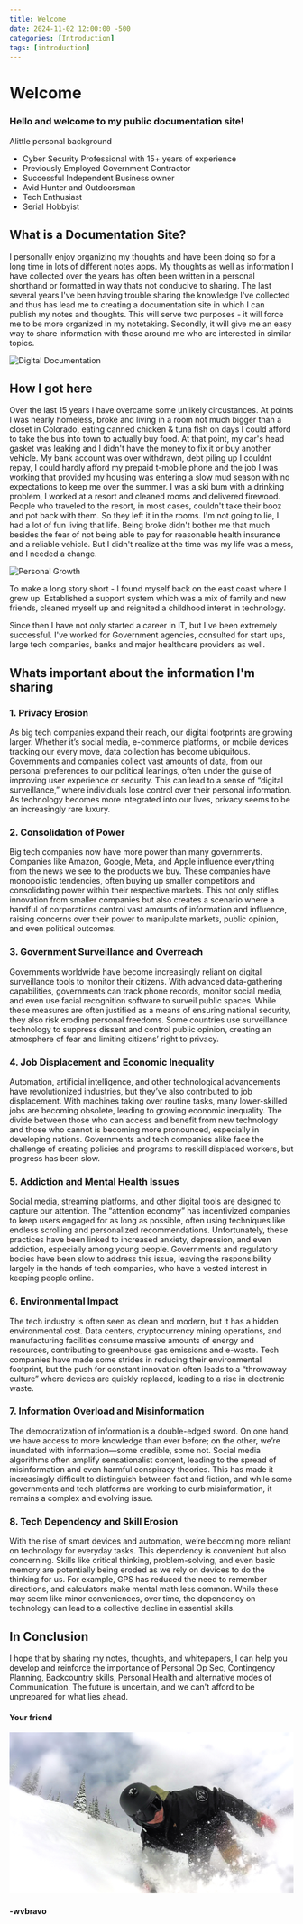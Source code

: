 ```yaml
---
title: Welcome
date: 2024-11-02 12:00:00 -500
categories: [Introduction]
tags: [introduction]
---
```


# Welcome

### Hello and welcome to my public documentation site!

Alittle personal background
- Cyber Security Professional with 15+ years of experience
- Previously Employed Government Contractor 
- Successful Independent Business owner
- Avid Hunter and Outdoorsman
- Tech Enthusiast
- Serial Hobbyist



## What is a Documentation Site?

I personally enjoy organizing my thoughts and have been doing so for a long time in lots of different notes apps. My thoughts as well as information I have collected over the years has often been written in a personal shorthand or formatted in way thats not conducive to sharing. The last several years I've been having trouble sharing the knowledge I've collected and thus has lead me to creating a documentation site in which I can publish my notes and thoughts. This will serve two purposes - it will force me to be more organized in my notetaking. Secondly, it will give me an easy way to share information with those around me who are interested in similar topics. 

![Digital Documentation](https://cdn1.scalablepath.com/_next/image?url=https%3A%2F%2Fcdn-blog.scalablepath.com%2Fuploads%2F2020%2F10%2Ftechnical-documentation-software-project.png&w=1200&q=75)

## How I got here

Over the last 15 years I have overcame some unlikely circustances. At points I was nearly homeless, broke and living in a room not much bigger than a closet in Colorado, eating canned chicken & tuna fish on days I could afford to take the bus into town to actually buy food. At that point, my car's head gasket was leaking and I didn't have the money to fix it or buy another vehicle. My bank account was over withdrawn, debt piling up I couldnt repay, I could hardly afford my prepaid t-mobile phone and the job I was working that provided my housing was entering a slow mud season with no expectations to keep me over the summer. I was a ski bum with a drinking problem, I worked at a resort and cleaned rooms and delivered firewood. People who traveled to the resort, in most cases, couldn't take their booz and pot back with them. So they left it in the rooms. I'm not going to lie, I had a lot of fun living that life. Being broke didn't bother me that much besides the fear of not being able to pay for reasonable health insurance and a reliable vehicle. But I didn't realize at the time was my life was a mess, and I needed a change.

![Personal Growth](https://miro.medium.com/v2/resize:fit:4800/format:webp/0*XRfwBGQYT6deWVTH)

To make a long story short - I found myself back on the east coast where I grew up. Established a support system which was a mix of family and new friends, cleaned myself up and reignited a childhood interet in technology. 

Since then I have not only started a career in IT, but I've been extremely successful. I've worked for Government agencies, consulted for start ups, large tech companies, banks and major healthcare providers as well.

## Whats important about the information I'm sharing

### 1. Privacy Erosion

As big tech companies expand their reach, our digital footprints are growing larger. Whether it’s social media, e-commerce platforms, or mobile devices tracking our every move, data collection has become ubiquitous. Governments and companies collect vast amounts of data, from our personal preferences to our political leanings, often under the guise of improving user experience or security. This can lead to a sense of “digital surveillance,” where individuals lose control over their personal information. As technology becomes more integrated into our lives, privacy seems to be an increasingly rare luxury.

### 2. Consolidation of Power

Big tech companies now have more power than many governments. Companies like Amazon, Google, Meta, and Apple influence everything from the news we see to the products we buy. These companies have monopolistic tendencies, often buying up smaller competitors and consolidating power within their respective markets. This not only stifles innovation from smaller companies but also creates a scenario where a handful of corporations control vast amounts of information and influence, raising concerns over their power to manipulate markets, public opinion, and even political outcomes.

### 3. Government Surveillance and Overreach

Governments worldwide have become increasingly reliant on digital surveillance tools to monitor their citizens. With advanced data-gathering capabilities, governments can track phone records, monitor social media, and even use facial recognition software to surveil public spaces. While these measures are often justified as a means of ensuring national security, they also risk eroding personal freedoms. Some countries use surveillance technology to suppress dissent and control public opinion, creating an atmosphere of fear and limiting citizens’ right to privacy.

### 4. Job Displacement and Economic Inequality

Automation, artificial intelligence, and other technological advancements have revolutionized industries, but they’ve also contributed to job displacement. With machines taking over routine tasks, many lower-skilled jobs are becoming obsolete, leading to growing economic inequality. The divide between those who can access and benefit from new technology and those who cannot is becoming more pronounced, especially in developing nations. Governments and tech companies alike face the challenge of creating policies and programs to reskill displaced workers, but progress has been slow.

### 5. Addiction and Mental Health Issues

Social media, streaming platforms, and other digital tools are designed to capture our attention. The “attention economy” has incentivized companies to keep users engaged for as long as possible, often using techniques like endless scrolling and personalized recommendations. Unfortunately, these practices have been linked to increased anxiety, depression, and even addiction, especially among young people. Governments and regulatory bodies have been slow to address this issue, leaving the responsibility largely in the hands of tech companies, who have a vested interest in keeping people online.

### 6. Environmental Impact

The tech industry is often seen as clean and modern, but it has a hidden environmental cost. Data centers, cryptocurrency mining operations, and manufacturing facilities consume massive amounts of energy and resources, contributing to greenhouse gas emissions and e-waste. Tech companies have made some strides in reducing their environmental footprint, but the push for constant innovation often leads to a “throwaway culture” where devices are quickly replaced, leading to a rise in electronic waste.

### 7. Information Overload and Misinformation

The democratization of information is a double-edged sword. On one hand, we have access to more knowledge than ever before; on the other, we’re inundated with information—some credible, some not. Social media algorithms often amplify sensationalist content, leading to the spread of misinformation and even harmful conspiracy theories. This has made it increasingly difficult to distinguish between fact and fiction, and while some governments and tech platforms are working to curb misinformation, it remains a complex and evolving issue.

### 8. Tech Dependency and Skill Erosion

With the rise of smart devices and automation, we’re becoming more reliant on technology for everyday tasks. This dependency is convenient but also concerning. Skills like critical thinking, problem-solving, and even basic memory are potentially being eroded as we rely on devices to do the thinking for us. For example, GPS has reduced the need to remember directions, and calculators make mental math less common. While these may seem like minor conveniences, over time, the dependency on technology can lead to a collective decline in essential skills.

## In Conclusion

I hope that by sharing my notes, thoughts, and whitepapers, I can help you develop and reinforce the importance of Personal Op Sec, Contingency Planning, Backcountry skills, Personal Health and alternative modes of Communication. The future is uncertain, and we can't afford to be unprepared for what lies ahead.

#### Your friend

![wvbravo](https://github.com/wvbravo/Uploads/blob/main/wvbravo.jpg?raw=true)

#### -wvbravo